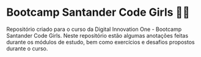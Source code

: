 # Bootcamp Santander Code Girls 👩‍💻
Repositório criado para o curso da Digital Innovation One - Bootcamp Santander Code Girls.
Neste repositório estão algumas anotações feitas durante os módulos de estudo, bem como exercícios e desafios propostos durante o curso.
